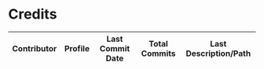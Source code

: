 # Credits

| Contributor | Profile | Last Commit Date | Total Commits | Last Description/Path |
|-------------|---------|------------------|----------------|-------------------------|

<!-- This file is automatically updated by workflow. Additions will appear below. -->
